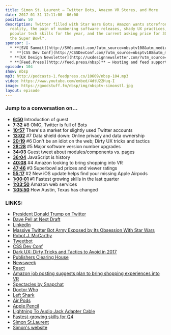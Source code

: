 ```yaml
---
title: Simon St. Laurent — Twitter Bots, Amazon VR Stores, and More
date: 2017-01-31 12:11:00 -06:00
position: 50
description: Twitter filled with Star Wars Bots; Amazon wants storefronts in virtual
  reality, the pain of numbering software releases, shady UX practices, and the most
  popular tech skills for the year, and the current asking price for 30 seconds of
  the Super Bowl™.
sponsor: |-
  * **[SVG Summit](http://SVGsummit.com/?utm_source=nbsptv108&utm_medium=podcast&utm_campaign=svgsummit2017)** — A full-day, virtual UX design conference on SVG that you can attend online on February 15th. Free recordings with registration at [SVG Summit](http://svgsummit.com/?utm_source=nbsptv107&utm_medium=podcast&utm_campaign=svgsummit2017). Use discount code `NONBREAKINGSPACESHOW` for 20% off.
  *  **[CSS Dev Conf](http://CSSDevConf.com/?utm_source=nbsptv108&utm_medium=podcast&utm_campaign=cssdevconf2017)** — Conference dedicated to CSS and its super friend technologies like JavaScript, Sass, NPM, and more. A limited supply of Early Bird Tickets go on sale soon. [Register now!](http://CSSDevConf.com/?utm_source=nbsptv108&utm_medium=podcast&utm_campaign=cssdevconf2017)
  * **[UX Design Newsletter](http://uxdesignnewsletter.com/?utm_source=nbsptv108&utm_medium=podcast&utm_campaign=uxdesignnewsletter)** — A weekly free newsletter containing a collection of tutorials, articles, and videos about frontend design and development, plus tips on how to bring better engagement to the multi-device world curated by Christopher Schmitt.
  * **[Feed.Press](http://feed.press/nbsp)** — Hosting and feed support provided by Feed.Press. [Sign-up today](http://feed.press/nbsp) and try FeedPress on a 14-day trial (no contracts or commitments). Use promo code `NBSP` during checkout to get 10% off your first year.
episode: 104
show: nbsp
mp3: http://podcasts-1.feedpress.co/10609/nbsp-104.mp3
video: https://www.youtube.com/embed/4dtU22Huq-I
image: https://goodstuff.fm/nbsp/img/nbsptv-simonstl.jpg
layout: episode
---
```


### Jump to a conversation on...


* **[6:50](#t=6:50)** Introduction of guest
* **[7:32](#t=7:32)** #8 OMG, Twitter is full of Bots
* **[10:57](#t=10:57)** There's a market for slightly used Twitter accounts
* **[13:02](#t=13:02)** #7 Data shield down: Online privacy and data ownership
* **[20:19](#t=20:19)** #6 Don't be an idiot on the web; Dirty UX tricks and tactics
* **[28:28](#t=28:28)** #5 Major software version number upgrades
* **[34:03](#t=34:03)** Guest tweet about modules/components vs. pages
* **[36:04](#t=36:04)** JavaScript is history
* **[40:08](#t=40:08)** #4 Amazon looking to bring shopping into VR
* **[47:46](#t=47:46)** #3 Superbowl ad prices and viewer ratings
* **[55:17](#t=55:17)** #2 New iOS update helps find your missing Apple Airpods
* **[1:00:01](#t=1:00:01)** #1 Fastest growing skills in the last quarter
* **[1:03:50](#t=1:03:50)** Amazon web services
* **[1:05:50](#t=1:05:50)** How Austin, Texas has changed


### LINKS:

* [President Donald Trump on Twitter](https://www.twitter.com/realDonaldTrump)
* [Dave Pell at Next Draft](http://nextdraft.com/current/)
* [LinkedIn](https://www.linkedin.com)
* [Massive Twitter Bot Army Exposed by Its Obsession With Star Wars](https://arxiv.org/pdf/1701.02405v1.pdf)
* [Robot J. McCarthy](https://www.twitter.com/redscarebot)
* [Tweetbot](https://tapbots.com/tweetbot/)
* [CSS Dev Conf](http://cssdevconf.com/)
* [Dark UX: Dirty Tricks and Tactics to Avoid in 2017](https://www.sitepoint.com/dark-ux-dirty-tricks-and-tactics-to-avoid-in-2017/)
* [Publishers Clearing House](https://en.wikipedia.org/wiki/Publishers_Clearing_House)
* [Newsweek](http://www.newsweek.com)
* [React](https://code.facebook.com/projects/176988925806765/react/)
* [Amazon job posting suggests plan to bring shopping experiences into VR](https://techcrunch.com/2017/01/19/amazon-job-posting-suggests-plans-to-bring-shopping-experiences-into-vr/)
* [Spectacles by Snapchat](https://www.spectacles.com)
* [Doctor Who](http://www.bbcamerica.com/shows/doctor-who)
* [Left Shark](http://wikipedia.org/wiki/Left_Shark)
* [Air Pods](http://www.apple.com/airpods/)
* [Apple Pencil](http://www.apple.com/apple-pencil/)
* [Lightning To Audio Jack Adapter Cable](http://www.banggood.com/USAMS-US-SJ102-Lightning-To-DC-3_5mm-Audio-Jack-Adapter-Cable-For-iPhone-77-Plus-iPhone-66s-Plus-p-1112075.html)
* [Fastest-growing skills for Q4](https://www.upwork.com/press/2017/01/26/upwork-reveals-fastest-growing-skills-q4-natural-language-processing-tech-skills-top-list/)
* [Simon St.Laurent](http://twitter.com/simonstl)
* [Simon's website](http://simonstl.com)
